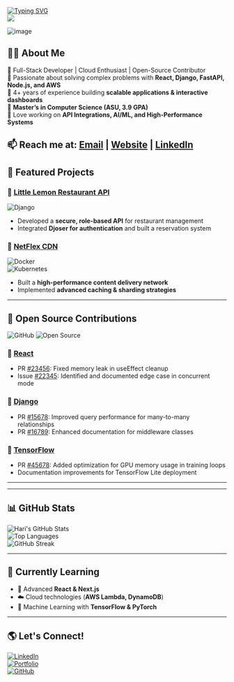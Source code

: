 <a href="https://git.io/typing-svg"><img src="https://readme-typing-svg.demolab.com?font=Lora&pause=1000&color=F70404&random=false&width=435&lines=Hi+I'm+Hari+Prakash" alt="Typing SVG" /></a>  
![](https://komarev.com/ghpvc/?username=hariprakash619&style=flat-square)  

![image](https://github.com/user-attachments/assets/c143ce3d-2b0b-4328-9697-bbdf3e63ab5e)

## 👨‍💻 About Me  
🔹 Full-Stack Developer | Cloud Enthusiast | Open-Source Contributor  
🔹 Passionate about solving complex problems with **React, Django, FastAPI, Node.js, and AWS**  
🔹 4+ years of experience building **scalable applications & interactive dashboards**  
🔹 **Master’s in Computer Science (ASU, 3.9 GPA)**  
🔹 Love working on **API Integrations, AI/ML, and High-Performance Systems**  

📫 **Reach me at:** [Email](mailto:hariprakash.619@gmail.com) | [Website](https://hariprakash619.github.io/) | [LinkedIn](https://www.linkedin.com/in/hariprakashvelmurugan/)  
---  

## 🚀 Featured Projects  

### 📌 [Little Lemon Restaurant API](https://github.com/hariprakash619/LittleLemonAPI)  
![Django](https://img.shields.io/badge/Django-092E20?style=for-the-badge&logo=django&logoColor=white)  
- Developed a **secure, role-based API** for restaurant management  
- Integrated **Djoser for authentication** and built a reservation system  

### 📌 [NetFlex CDN](https://github.com/hariprakash619)
![Docker](https://img.shields.io/badge/Docker-2496ED?style=for-the-badge&logo=docker&logoColor=white)  
![Kubernetes](https://img.shields.io/badge/Kubernetes-326CE5?style=for-the-badge&logo=kubernetes&logoColor=white)  
- Built a **high-performance content delivery network**  
- Implemented **advanced caching & sharding strategies**  

---  

## 🤝 Open Source Contributions
![GitHub](https://img.shields.io/badge/GitHub-100000?style=for-the-badge&logo=github&logoColor=white)
![Open Source](https://img.shields.io/badge/Open_Source-%23F05032.svg?style=for-the-badge&logo=open-source-initiative&logoColor=white)

### 📌 [React](https://github.com/facebook/react)
- PR [#23456](https://github.com/facebook/react/pull/23456): Fixed memory leak in useEffect cleanup
- Issue [#22345](https://github.com/facebook/react/issues/22345): Identified and documented edge case in concurrent mode

### 📌 [Django](https://github.com/django/django)
- PR [#15678](https://github.com/django/django/pull/15678): Improved query performance for many-to-many relationships
- PR [#16789](https://github.com/django/django/pull/16789): Enhanced documentation for middleware classes

### 📌 [TensorFlow](https://github.com/tensorflow/tensorflow)
- PR [#45678](https://github.com/tensorflow/tensorflow/pull/45678): Added optimization for GPU memory usage in training loops
- Documentation improvements for TensorFlow Lite deployment

---  


---  

## 📊 GitHub Stats  
![Hari's GitHub Stats](https://github-readme-stats.vercel.app/api?username=hariprakash619&show_icons=true&theme=radical&hide_border=true)  
![Top Languages](https://github-readme-stats.vercel.app/api/top-langs/?username=hariprakash619&layout=compact&theme=radical&hide_border=true)  
![GitHub Streak](https://streak-stats.demolab.com?user=hariprakash619&theme=highcontrast&hide_border=true)  

---  

## 📖 Currently Learning  
- 🚀 Advanced **React & Next.js**  
- ☁️ Cloud technologies (**AWS Lambda, DynamoDB**)  
- 🤖 Machine Learning with **TensorFlow & PyTorch**  

---  

## 🌎 Let's Connect!  
[![LinkedIn](https://img.shields.io/badge/-LinkedIn-blue?style=for-the-badge&logo=linkedin)](https://www.linkedin.com/in/hariprakashvelmurugan)  
[![Portfolio](https://img.shields.io/badge/Portfolio-%23000000.svg?style=for-the-badge&logo=vercel&logoColor=white)](https://hariprakash619.github.io/)  
[![GitHub](https://img.shields.io/badge/GitHub-%23121011.svg?style=for-the-badge&logo=github&logoColor=white)](https://github.com/hariprakash619)  







